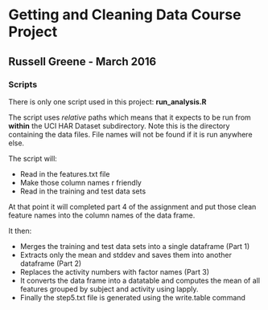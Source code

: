 # Getting and Cleaning Data Course Project
## Russell Greene - March 2016

### Scripts

There is only one script used in this project: **run_analysis.R**

The script uses *relative* paths which means that it expects to be run from **within** the UCI HAR Dataset subdirectory.  Note this is the directory containing the data files.  File names will not be found if it is run anywhere else.

The script will:
* Read in the features.txt file
* Make those column names r friendly
* Read in the training and test data sets

At that point it will completed part 4 of the assignment and put those clean feature names into the column names of the data frame.

It then:
* Merges the training and test data sets into a single dataframe (Part 1)
* Extracts only the mean and stddev and saves them into another dataframe (Part 2)
* Replaces the activity numbers with factor names (Part 3)
* It converts the data frame into a datatable and computes the mean of all features grouped by subject and activity using lapply.
* Finally the step5.txt file is generated using the write.table command
